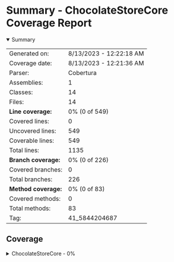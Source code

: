 # Summary - ChocolateStoreCore Coverage Report
<details open><summary>Summary</summary>

|||
|:---|:---|
| Generated on: | 8/13/2023 - 12:22:18 AM |
| Coverage date: | 8/13/2023 - 12:21:36 AM |
| Parser: | Cobertura |
| Assemblies: | 1 |
| Classes: | 14 |
| Files: | 14 |
| **Line coverage:** | 0% (0 of 549) |
| Covered lines: | 0 |
| Uncovered lines: | 549 |
| Coverable lines: | 549 |
| Total lines: | 1135 |
| **Branch coverage:** | 0% (0 of 226) |
| Covered branches: | 0 |
| Total branches: | 226 |
| **Method coverage:** | 0% (0 of 83) |
| Covered methods: | 0 |
| Total methods: | 83 |
| Tag: | 41_5844204687 |

</details>

## Coverage
<details><summary>ChocolateStoreCore - 0%</summary>

|**Name**|**Line**|**Branch**|**Method**|
|:---|---:|---:|---:|
|**ChocolateStoreCore**|**0%**|**0%**|**0%**|
|ChocolateStoreCore.App|0%|0%|0%|
|ChocolateStoreCore.ArgsOptions|0%||0%|
|ChocolateStoreCore.Exceptions.DownloadException|0%||0%|
|ChocolateStoreCore.Helpers.ChocolateyHelper|0%|0%|0%|
|ChocolateStoreCore.Helpers.HttpHelper|0%|0%|0%|
|ChocolateStoreCore.Helpers.ServiceHelper|0%||0%|
|ChocolateStoreCore.Helpers.StringHelper|0%|0%|0%|
|ChocolateStoreCore.Models.ChocolateyPackage|0%|0%|0%|
|ChocolateStoreCore.Models.Dependency|0%||0%|
|ChocolateStoreCore.Models.Download|0%||0%|
|ChocolateStoreCore.Models.Settings|0%|0%|0%|
|ChocolateStoreCore.Models.StorePackage|0%||0%|
|ChocolateStoreCore.PackageCacher|0%|0%|0%|
|ChocolateStoreCore.Program|0%|0%|0%|

</details>
